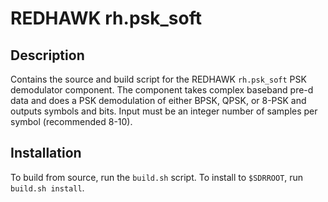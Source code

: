 # REDHAWK rh.psk_soft
 
## Description

Contains the source and build script for the REDHAWK
`rh.psk_soft` PSK demodulator component. The component takes complex baseband pre-d data and
does a PSK demodulation of either BPSK, QPSK, or 8-PSK and outputs symbols and
bits. Input must be an integer number of samples per symbol (recommended 8-10).

## Installation

To build from source, run the `build.sh` script.
To install to `$SDRROOT`, run `build.sh install`.
